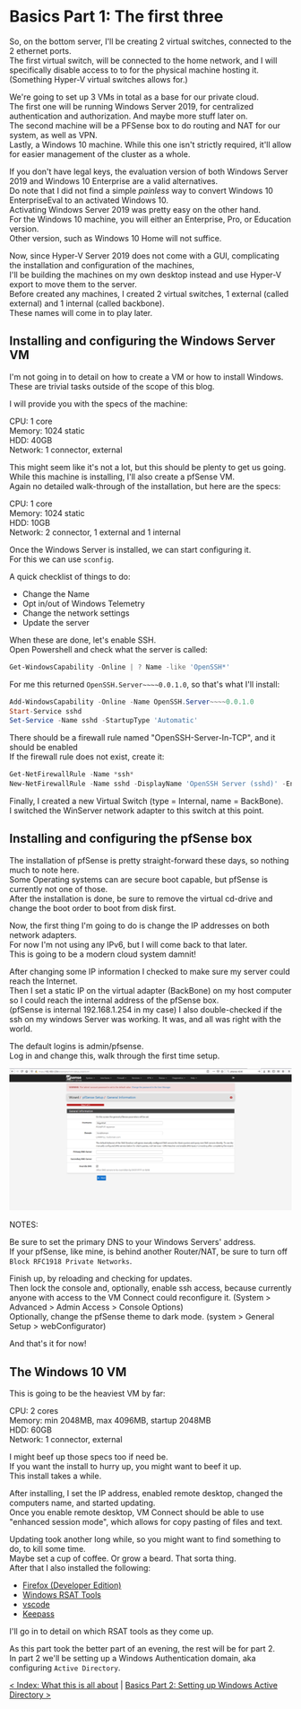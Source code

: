 # Basics Part 1: The first three

So, on the bottom server, I'll be creating 2 virtual switches, connected to the 2 ethernet ports.  
The first virtual switch, will be connected to the home network, and I will specifically disable access to to for the physical machine hosting it.  
(Something Hyper-V virtual switches allows for.)  

We're going to set up 3 VMs in total as a base for our private cloud.  
The first one will be running Windows Server 2019, for centralized authentication and authorization. And maybe more stuff later on.  
The second machine will be a PFSense box to do routing and NAT for our system, as well as VPN.  
Lastly, a Windows 10 machine. While this one isn't strictly required, it'll allow for easier management of the cluster as a whole.  

If you don't have legal keys, the evaluation version of both Windows Server 2019 and Windows 10 Enterprise are a valid alternatives.  
Do note that I did not find a simple *painless* way to convert Windows 10 EnterpriseEval to an activated Windows 10.  
Activating Windows Server 2019 was pretty easy on the other hand.  
For the Windows 10 machine, you will either an Enterprise, Pro, or Education version.  
Other version, such as Windows 10 Home will not suffice.  

Now, since Hyper-V Server 2019 does not come with a GUI, complicating the installation and configuration of the machines,  
I'll be building the machines on my own desktop instead and use Hyper-V export to move them to the server.  
Before created any machines, I created 2 virtual switches, 1 external (called external) and 1 internal (called backbone).  
These names will come in to play later.  

## Installing and configuring the Windows Server VM

I'm not going in to detail on how to create a VM or how to install Windows.  
These are trivial tasks outside of the scope of this blog.  

I will provide you with the specs of the machine:  

CPU: 1 core  
Memory: 1024 static  
HDD: 40GB  
Network: 1 connector, external  

This might seem like it's not a lot, but this should be plenty to get us going.  
While this machine is installing, I'll also create a pfSense VM.  
Again no detailed walk-through of the installation, but here are the specs:  

CPU: 1 core  
Memory: 1024 static  
HDD: 10GB  
Network: 2 connector, 1 external and 1 internal  

Once the Windows Server is installed, we can start configuring it.  
For this we can use `sconfig`.  

A quick checklist of things to do:

- Change the Name
- Opt in/out of Windows Telemetry
- Change the network settings
- Update the server

When these are done, let's enable SSH.  
Open Powershell and check what the server is called:

```Powershell
Get-WindowsCapability -Online | ? Name -like 'OpenSSH*'
```

For me this returned `OpenSSH.Server~~~~0.0.1.0`, so that's what I'll install:  

```Powershell
Add-WindowsCapability -Online -Name OpenSSH.Server~~~~0.0.1.0
Start-Service sshd
Set-Service -Name sshd -StartupType 'Automatic'
```

There should be a firewall rule named "OpenSSH-Server-In-TCP", and it should be enabled  
If the firewall rule does not exist, create it:  

```Powershell
Get-NetFirewallRule -Name *ssh*
New-NetFirewallRule -Name sshd -DisplayName 'OpenSSH Server (sshd)' -Enabled True -Direction Inbound -Protocol TCP -Action Allow -LocalPort 22
```

Finally, I created a new Virtual Switch (type = Internal, name = BackBone).  
I switched the WinServer network adapter to this switch at this point.  

## Installing and configuring the pfSense box

The installation of pfSense is pretty straight-forward these days, so nothing much to note here.  
Some Operating systems can are secure boot capable, but pfSense is currently not one of those.  
After the installation is done, be sure to remove the virtual cd-drive and change the boot order to boot from disk first.  

Now, the first thing I'm going to do is change the IP addresses on both network adapters.  
For now I'm not using any IPv6, but I will come back to that later.  
This is going to be a modern cloud system damnit!  

After changing some IP information I checked to make sure my server could reach the Internet.  
Then I set a static IP on the virtual adapter (BackBone) on my host computer so I could reach the internal address of the pfSense box.  
(pfSense is internal 192.168.1.254 in my case)
I also double-checked if the ssh on my windows Server was working. It was, and all was right with the world.  

The default logins is admin/pfsense.  
Log in and change this, walk through the first time setup.  

![pfSense setup](/images/pfSense-first-time.png "The pfSense first-time setup.")

NOTES:

Be sure to set the primary DNS to your Windows Servers' address.  
If your pfSense, like mine, is behind another Router/NAT, be sure to turn off `Block RFC1918 Private Networks`.  

Finish up, by reloading and checking for updates.  
Then lock the console and, optionally, enable ssh access, because currently anyone with access to the VM Connect could reconfigure it.
(System > Advanced > Admin Access > Console Options)  
Optionally, change the pfSense theme to dark mode. (system > General Setup > webConfigurator)  

And that's it for now!  

## The Windows 10 VM

This is going to be the heaviest VM by far:  

CPU: 2 cores  
Memory: min 2048MB, max 4096MB, startup 2048MB  
HDD: 60GB  
Network: 1 connector, external  

I might beef up those specs too if need be.  
If you want the install to hurry up, you might want to beef it up.  
This install takes a while.  

After installing, I set the IP address, enabled remote desktop, changed the computers name, and started updating.  
Once you enable remote desktop, VM Connect should be able to use "enhanced session mode", which allows for copy pasting of files and text.  

Updating took another long while, so you might want to find something to do, to kill some time.  
Maybe set a cup of coffee. Or grow a beard. That sorta thing.  
After that I also installed the following:

- [Firefox (Developer Edition)](https://www.mozilla.org/en-US/firefox/developer/)
- [Windows RSAT Tools](https://docs.microsoft.com/en-us/windows-server/remote/remote-server-administration-tools)
- [vscode](https://code.visualstudio.com/)
- [Keepass](https://keepass.info/)

I'll go in to detail on which RSAT tools as they come up.  

As this part took the better part of an evening, the rest will be for part 2.  
In part 2 we'll be setting up a Windows Authentication domain, aka configuring `Active Directory`.  

[< Index: What this is all about](/index.md) | [Basics Part 2: Setting up Windows Active Directory >](/basics/part_2.md)
